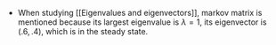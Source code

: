 - When studying [[Eigenvalues and eigenvectors]], markov matrix is mentioned because its largest eigenvalue is $\lambda = 1$, its eigenvector is $(.6, .4)$, which is in the steady state.
